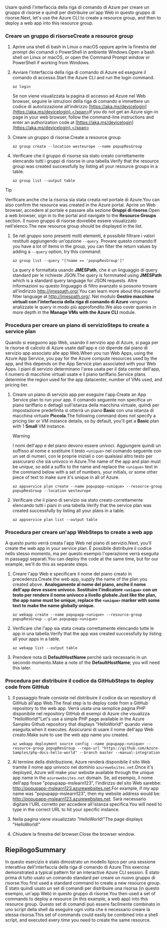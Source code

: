 <span data-ttu-id="4420c-101">Usare quindi l'interfaccia della riga di comando di Azure per creare un gruppo di risorse e quindi per distribuire un'app Web in questo gruppo di risorse.</span><span class="sxs-lookup"><span data-stu-id="4420c-101">Next, let's use the Azure CLI to create a resource group, and then to deploy a web app into this resource group.</span></span> 

### <a name="create-a-resource-group"></a><span data-ttu-id="4420c-102">Creare un gruppo di risorse</span><span class="sxs-lookup"><span data-stu-id="4420c-102">Create a resource group</span></span>

1. <span data-ttu-id="4420c-103">Aprire una shell di bash in Linux o macOS oppure aprire la finestra del prompt dei comandi o PowerShell in ambiente Windows.</span><span class="sxs-lookup"><span data-stu-id="4420c-103">Open a bash shell on Linux or macOS, or open the Command Prompt window or PowerShell if working from Windows.</span></span>

1. <span data-ttu-id="4420c-104">Avviare l'interfaccia della riga di comando di Azure ed eseguire il comando di accesso.</span><span class="sxs-lookup"><span data-stu-id="4420c-104">Start the Azure CLI and run the login command.</span></span>

    ```azurecli
    az login
    ```
    <span data-ttu-id="4420c-105">Se non viene visualizzata la pagina di accesso ad Azure nel Web browser, seguire le istruzioni della riga di comando e immettere un codice di autorizzazione all'indirizzo [https://aka.ms/devicelogin](https://aka.ms/devicelogin).</span><span class="sxs-lookup"><span data-stu-id="4420c-105">If you do not get an Azure sign-in page in your web browser, follow the command-line instructions and enter an authorization code at [https://aka.ms/devicelogin](https://aka.ms/devicelogin).</span></span>

1. <span data-ttu-id="4420c-106">Creare un gruppo di risorse.</span><span class="sxs-lookup"><span data-stu-id="4420c-106">Create a resource group.</span></span>

    ```azurecli
    az group create --location westeurope --name popupResGroup
    ```

1. <span data-ttu-id="4420c-107">Verificare che il gruppo di risorse sia stato creato correttamente elencando tutti i gruppi di risorse in una tabella.</span><span class="sxs-lookup"><span data-stu-id="4420c-107">Verify that the resource group was created successfully by listing all your resource groups in a table.</span></span>

    ```azurecli
    az group list --output table
    ```

> [!TIP]
> <span data-ttu-id="4420c-108">Verificare anche che la risorsa sia stata creata nel portale di Azure.</span><span class="sxs-lookup"><span data-stu-id="4420c-108">You can also confirm the resource was created in the Azure portal.</span></span> <span data-ttu-id="4420c-109">Aprire un Web browser, accedere al portale e passare alla sezione **Gruppi di risorse**.</span><span class="sxs-lookup"><span data-stu-id="4420c-109">Open a web browser, sign in to the portal and navigate to the **Resource Groups** section.</span></span> <span data-ttu-id="4420c-110">Il nuovo gruppo di risorse dovrebbe essere visualizzato nell'elenco.</span><span class="sxs-lookup"><span data-stu-id="4420c-110">The new resource group should be displayed in the list.</span></span>

1. <span data-ttu-id="4420c-111">Se nel gruppo sono presenti molti elementi, è possibile filtrare i valori restituiti aggiungendo un'opzione `--query`. Provare questo comando:</span><span class="sxs-lookup"><span data-stu-id="4420c-111">If you have a lot of items in the group, you can filter the return values by adding a `--query` option, try this command:</span></span>

    ```azurecli
    az group list --query "[?name == 'popupResGroup']"
    ```

    <span data-ttu-id="4420c-112">La query è formattata usando **JMESPath**, che è un linguaggio di query standard per le richieste JSON.</span><span class="sxs-lookup"><span data-stu-id="4420c-112">The query is formmated using **JMESPath** which is a standard query language for JSON requests.</span></span> <span data-ttu-id="4420c-113">Altre informazioni su questo linguaggio di filtro avanzato si possono trovare all'indirizzo <http://jmespath.org/>.</span><span class="sxs-lookup"><span data-stu-id="4420c-113">You can learn more about this powerful filter language at <http://jmespath.org/>.</span></span> <span data-ttu-id="4420c-114">Nel modulo **Gestire macchine virtuali con l'interfaccia della riga di comando di Azure** vengono analizzate le query in modo più approfondito.</span><span class="sxs-lookup"><span data-stu-id="4420c-114">We also cover queries in more depth in the **Manage VMs with the Azure CLI** module.</span></span>

### <a name="steps-to-create-a-service-plan"></a><span data-ttu-id="4420c-115">Procedura per creare un piano di servizio</span><span class="sxs-lookup"><span data-stu-id="4420c-115">Steps to create a service plan</span></span>

<span data-ttu-id="4420c-116">Quando si eseguono app Web, usando il servizio app di Azure, si paga per le risorse di calcolo di Azure usate dall'app e ciò dipende dal piano di servizio app associato alle app Web.</span><span class="sxs-lookup"><span data-stu-id="4420c-116">When you run Web Apps, using the Azure App Service, you pay for the Azure compute resources used by the app, and this depends on the App Service plan associated with your Web Apps.</span></span> <span data-ttu-id="4420c-117">I piani di servizio determinano l'area usata per il data center dell'app, il numero di macchine virtuali usate e il piano tariffario.</span><span class="sxs-lookup"><span data-stu-id="4420c-117">Service plans determine the region used for the app datacenter, number of VMs used, and pricing tier.</span></span>

1. <span data-ttu-id="4420c-118">Creare un piano di servizio app per eseguire l'app.</span><span class="sxs-lookup"><span data-stu-id="4420c-118">Create an App Service plan to run your app.</span></span> <span data-ttu-id="4420c-119">Il comando seguente non specifica un piano tariffario o dettagli sull'istanza della macchina virtuale, quindi per impostazione predefinita si otterrà un piano **Basic** con una istanza di macchina virtuale **Piccola**.</span><span class="sxs-lookup"><span data-stu-id="4420c-119">The following command does not specify a pricing tier or VM instance details, so by default, you'll get a **Basic** plan with 1 **Small** VM instance.</span></span>

    > [!WARNING]
    > <span data-ttu-id="4420c-120">I nomi dell'app e del piano devono essere _univoci_. Aggiungere quindi un suffisso al nome e sostituire il testo `<unique>` nel comando seguente con un set di numeri, con le proprie iniziali o con qualsiasi altro testo per assicurarsi che sia univoco in Azure.</span><span class="sxs-lookup"><span data-stu-id="4420c-120">The name of the app and plan must be _unique_, so add a suffix to the name and replace the `<unique>` text in the command below with a set of numbers, your initials, or some other piece of text to make sure it's unique in all of Azure.</span></span> 

    ```azurecli
    az appservice plan create --name popupapp-<unique> --resource-group popupResGroup --location westeurope
    ```

1. <span data-ttu-id="4420c-121">Verificare che il piano di servizio sia stato creato correttamente elencando tutti i piani in una tabella.</span><span class="sxs-lookup"><span data-stu-id="4420c-121">Verify that the service plan was created successfully by listing all your plans in a table.</span></span>

    ```azurecli
    az appservice plan list --output table
    ```

### <a name="steps-to-create-a-web-app"></a><span data-ttu-id="4420c-122">Procedura per creare un'app Web</span><span class="sxs-lookup"><span data-stu-id="4420c-122">Steps to create a web app</span></span>

<span data-ttu-id="4420c-123">A questo punto verrà creata l'app Web nel piano di servizio.</span><span class="sxs-lookup"><span data-stu-id="4420c-123">Next, you'll create the web app in your service plan.</span></span> <span data-ttu-id="4420c-124">È possibile distribuire il codice nello stesso momento, ma per questo esempio l'operazione verrà eseguita in passaggi separati.</span><span class="sxs-lookup"><span data-stu-id="4420c-124">You can deploy the code at the same time, but for our example, we'll do this as separate steps.</span></span>

1. <span data-ttu-id="4420c-125">Creare l'app Web e specificare il nome del piano creato in precedenza.</span><span class="sxs-lookup"><span data-stu-id="4420c-125">Create the web app, supply the name of the plan you created above.</span></span> <span data-ttu-id="4420c-126">**Analogamente al nome del piano, anche il nome dell'app deve essere univoco. Sostituire l'indicatore `<unique>` con un testo per rendere il nome univoco a livello globale.**</span><span class="sxs-lookup"><span data-stu-id="4420c-126">**Just like the plan, the app name must be unique, replace the `<unique>` marker with some text to make the name globally unique.**</span></span>
    ```azurecli
    az webapp create --name popupapp-<unique> --resource-group popupResGroup --plan popupapp-<unique>
    ```

1. <span data-ttu-id="4420c-127">Verificare che l'app sia stata creata correttamente elencando tutte le app in una tabella.</span><span class="sxs-lookup"><span data-stu-id="4420c-127">Verify that the app was created successfully by listing all your apps in a table.</span></span>

    ```azurecli
    az webapp list --output table
    ```

1. <span data-ttu-id="4420c-128">Prendere nota di **DefaultHostName** perché sarà necessario in un secondo momento.</span><span class="sxs-lookup"><span data-stu-id="4420c-128">Make a note of the **DefaultHostName**; you will need this later.</span></span>

### <a name="steps-to-deploy-code-from-github"></a><span data-ttu-id="4420c-129">Procedura per distribuire il codice da GitHub</span><span class="sxs-lookup"><span data-stu-id="4420c-129">Steps to deploy code from GitHub</span></span>

1. <span data-ttu-id="4420c-130">Il passaggio finale consiste nel distribuire il codice da un repository di GitHub all'app Web.</span><span class="sxs-lookup"><span data-stu-id="4420c-130">The final step is to deploy code from a GitHub repository to the web app.</span></span> <span data-ttu-id="4420c-131">Verrà usata una semplice pagina PHP disponibile nel repository GitHub di esempi di Azure che visualizza "HelloWorld!"</span><span class="sxs-lookup"><span data-stu-id="4420c-131">Let's use a simple PHP page available in the Azure Samples Github repository that displays "HelloWorld!"</span></span> <span data-ttu-id="4420c-132">quando viene eseguita.</span><span class="sxs-lookup"><span data-stu-id="4420c-132">when it executes.</span></span> <span data-ttu-id="4420c-133">Assicurarsi di usare il nome dell'app Web creato.</span><span class="sxs-lookup"><span data-stu-id="4420c-133">Make sure to use the web app name you created.</span></span>

    ```azurecli
    az webapp deployment source config --name popupapp-<unique> --resource-group popupResGroup --repo-url "https://github.com/Azure-Samples/php-docs-hello-world" --branch master --manual-integration
    ```

1. <span data-ttu-id="4420c-134">Al termine della distribuzione, Azure renderà disponibile il sito Web tramite il nome app univoco nel dominio `azurewebsites.net`.</span><span class="sxs-lookup"><span data-stu-id="4420c-134">Once it's deployed, Azure will make your website available through the unique app name in the `azurewebsites.net` domain.</span></span> <span data-ttu-id="4420c-135">Se, ad esempio, il nome dell'app fosse "popupapp-mslearn123", l'indirizzo del sito Web sarebbe: <http://popupapp-mslearn123.azurewebsites.net>.</span><span class="sxs-lookup"><span data-stu-id="4420c-135">For example, if my app name was "popupapp-mslearn123", then my website address would be: <http://popupapp-mslearn123.azurewebsites.net>.</span></span> <span data-ttu-id="4420c-136">Sarà necessario digitare l'URL corretto per accedere all'istanza specifica.</span><span class="sxs-lookup"><span data-stu-id="4420c-136">You will need to type in the correct URL to hit your specific instance.</span></span>

1. <span data-ttu-id="4420c-137">Nella pagina viene visualizzato "HelloWorld!"</span><span class="sxs-lookup"><span data-stu-id="4420c-137">The page displays "HelloWorld!"</span></span>

1. <span data-ttu-id="4420c-138">Chiudere la finestra del browser.</span><span class="sxs-lookup"><span data-stu-id="4420c-138">Close the browser window.</span></span>

## <a name="summary"></a><span data-ttu-id="4420c-139">Riepilogo</span><span class="sxs-lookup"><span data-stu-id="4420c-139">Summary</span></span>

<span data-ttu-id="4420c-140">In questo esercizio è stato dimostrato un modello tipico per una sessione interattiva dell'interfaccia della riga di comando di Azure.</span><span class="sxs-lookup"><span data-stu-id="4420c-140">This exercise demonstrated a typical pattern for an interactive Azure CLI session.</span></span> <span data-ttu-id="4420c-141">È stato prima di tutto usato un comando standard per creare un nuovo gruppo di risorse.</span><span class="sxs-lookup"><span data-stu-id="4420c-141">You first used a standard command to create a new resource group.</span></span> <span data-ttu-id="4420c-142">È stato quindi usato un set di comandi per distribuire una risorsa (in questo esempio, un'app Web) in questo gruppo di risorse.</span><span class="sxs-lookup"><span data-stu-id="4420c-142">You then used a set of commands to deploy a resource (in this example, a web app) into this resource group.</span></span> <span data-ttu-id="4420c-143">Questo set di comandi può essere facilmente combinato in uno script della shell da eseguire ogni volta che è necessario creare la stessa risorsa.</span><span class="sxs-lookup"><span data-stu-id="4420c-143">This set of commands could easily be combined into a shell script, and executed every time you need to create the same resource.</span></span>
